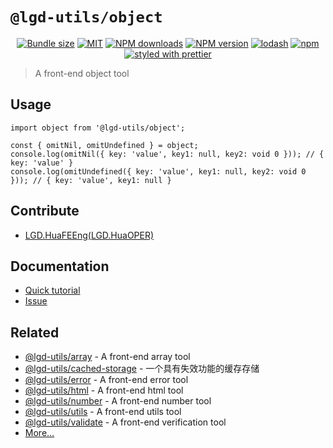<!--
 * @Author: shiconghua
 * @Alias: LGD.HuaFEEng
 * @Date: 2021-09-19 22:59:53
 * @LastEditTime: 2021-09-20 00:05:58
 * @LastEditors: shiconghua
 * @Description: file content
 * @FilePath: \lgd-utils\packages\object\README.md
-->
# `@lgd-utils/object`

<div align="center">

[![Bundle size](https://img.shields.io/bundlephobia/minzip/@lgd-utils/object.svg)](https://bundlephobia.com/result?p=@lgd-utils/object)
[![MIT](https://img.shields.io/badge/license-MIT-000000.svg)](https://opensource.org/licenses/MIT/)
[![NPM downloads](https://img.shields.io/npm/dm/@lgd-utils/object.svg?style=flat)](https://npmjs.org/package/@lgd-utils/object)
[![NPM version](https://img.shields.io/npm/v/@lgd-utils/object.svg?style=flat)](https://npmjs.org/package/@lgd-utils/object)
[![lodash](https://img.shields.io/badge/lodash-4-green.svg)](https://github.com/lodash/lodash)
[![npm](https://img.shields.io/npm/dt/@lgd-utils/object)](https://www.npmjs.com/package/@lgd-utils/object)
[![styled with prettier](https://img.shields.io/badge/styled_with-prettier-ff69b4.svg)](https://github.com/prettier/prettier)

</div>

> A front-end object tool

## Usage

```
import object from '@lgd-utils/object';

const { omitNil, omitUndefined } = object;
console.log(omitNil({ key: 'value', key1: null, key2: void 0 })); // { key: 'value' }
console.log(omitUndefined({ key: 'value', key1: null, key2: void 0 })); // { key: 'value', key1: null }
```

## Contribute

- [LGD.HuaFEEng(LGD.HuaOPER)][blog]

## Documentation

- [Quick tutorial](https://github.com/LGDHuaOPER/lgd-utils/tree/main/packages/object#readme)
- [Issue](https://github.com/LGDHuaOPER/lgd-utils/issues)

## Related

- [@lgd-utils/array](https://github.com/LGDHuaOPER/lgd-utils/tree/main/packages/array) - A front-end array tool
- [@lgd-utils/cached-storage](https://github.com/LGDHuaOPER/lgd-utils/tree/main/packages/cached-storage) - 一个具有失效功能的缓存存储
- [@lgd-utils/error](https://github.com/LGDHuaOPER/lgd-utils/tree/main/packages/error) - A front-end error tool
- [@lgd-utils/html](https://github.com/LGDHuaOPER/lgd-utils/tree/main/packages/html) - A front-end html tool
- [@lgd-utils/number](https://github.com/LGDHuaOPER/lgd-utils/tree/main/packages/number) - A front-end number tool
- [@lgd-utils/utils](https://github.com/LGDHuaOPER/lgd-utils/tree/main/packages/utils) - A front-end utils tool
- [@lgd-utils/validate](https://github.com/LGDHuaOPER/lgd-utils/tree/main/packages/validate) - A front-end verification tool
- [More…](https://github.com/LGDHuaOPER/lgd-utils)

[blog]: https://lgdhuaoper.github.io/ '敬昭的博客'
